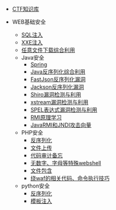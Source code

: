 
* [CTF知识库](./docs/CTF/ctf简介.md)
  
* WEB基础安全
  * [SQL注入](./docs/WEB基础安全/CTF中的SQL注入.md)
  * [XXE注入](./docs/WEB基础安全/CTF中的XXE注入.md)
  * [任意文件下载综合利用](./docs/WEB基础安全/任意文件下载综合利用.md)
  * Java安全
    * [Spring](./docs/Java框架安全/spring相关漏洞备忘.md)
    * [Java反序列化综合利用](./docs/Java反序列化漏洞/Java反序列化综合利用.md)
    * [FastJson反序列化漏洞](./docs/Java反序列化漏洞/FastJson反序列化漏洞.md)
    * [Jackson反序列化漏洞](./docs/Java反序列化漏洞/Jackson反序列化漏洞.md)
    * [Shiro漏洞检测与利用](./docs/Java反序列化漏洞/Shiro反序列化漏洞.md)
    * [xstream漏洞检测与利用](./docs/Java反序列化漏洞/xstream反序列化漏洞.md)
    * [SPEL表达式漏洞检测与利用](./docs/Java表达式注入/SPEL表达式漏洞检测与利用.md)
    * [RMI原理学习](./docs/Java反序列化漏洞/JavaRMI学习.md)
	* [JavaRMI和JNDI攻击向量](./docs/Java反序列化漏洞/RMI和JNDI攻击向量.md)
  * PHP安全
    * [反序列化](./docs/PHP安全/PHP反序列化漏洞.md)
    * [文件上传](./docs/PHP安全/PHP文件上传总结.md)
    * [代码审计备忘](./docs/PHP安全/PHP代码审计备忘.md)
    * [无数字、字母等特殊webshell](./docs/PHP安全/PHP无数字、字母等特殊webshell.md)
    * [文件包含](./docs/PHP安全/PHP文件包含总结.md)
    * [绕waf的相关代码、命令执行技巧](./docs/PHP安全/PHP绕waf的相关代码、命令执行技巧.md)
  * python安全
    * [反序列化](./docs/Python安全/python反序列化漏洞.md)
    * [模板注入](./docs/Python安全/python模板注入总结.md)

  


